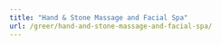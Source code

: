 ```yaml
---
title: "Hand & Stone Massage and Facial Spa"
url: /greer/hand-and-stone-massage-and-facial-spa/
---
```

